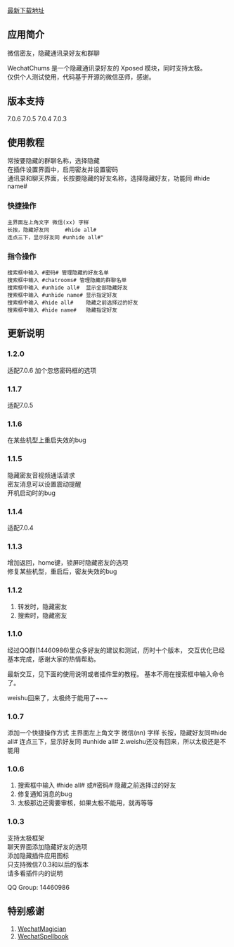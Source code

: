 
[最新下载地址](https://github.com/dannyit/WechatChums/releases)

## 应用简介

微信密友，隐藏通讯录好友和群聊

WechatChums 是一个隐藏通讯录好友的 Xposed 模块，同时支持太极。  
仅供个人测试使用，代码基于开源的微信巫师，感谢。

## 版本支持 
7.0.6 7.0.5 7.0.4 7.0.3

## 使用教程 
常按要隐藏的群聊名称，选择隐藏   
在插件设置界面中，启用密友并设置密码  
通讯录和聊天界面，长按要隐藏的好友名称，选择隐藏好友，功能同 #hide name#

### 快捷操作
    主界面左上角文字 微信(xx) 字样 
    长按，隐藏好友同     #hide all# 
    连点三下，显示好友同 #unhide all#"

### 指令操作
	搜索框中输入 #密码# 管理隐藏的好友名单  
    搜索框中输入 #chatrooms# 管理隐藏的群聊名单
    搜索框中输入 #unhide all#  显示全部隐藏好友 
    搜索框中输入 #unhide name# 显示指定好友 
    搜索框中输入 #hide all#    隐藏之前选择过的好友 
    搜索框中输入 #hide name#   隐藏指定好友

## 更新说明

### 1.2.0
适配7.0.6
加个忽悠密码框的选项

### 1.1.7
适配7.0.5

### 1.1.6
在某些机型上重启失效的bug  

### 1.1.5
隐藏密友音视频通话请求  
密友消息可以设置震动提醒  
开机启动时的bug  

### 1.1.4
适配7.0.4

### 1.1.3
增加返回，home键，锁屏时隐藏密友的选项  
修复某些机型，重启后，密友失效的bug

### 1.1.2
1. 转发时，隐藏密友
2. 搜索时，隐藏密友

### 1.1.0
经过QQ群(14460986)里众多好友的建议和测试，历时十个版本，
交互优化已经基本完成，感谢大家的热情帮助。

最新交互，见下面的使用说明或者插件里的教程。
基本不用在搜索框中输入命令了。

weishu回来了，太极终于能用了~~~

### 1.0.7
添加一个快捷操作方式
主界面左上角文字 微信(nn) 字样
长按，隐藏好友同#hide all#
连点三下，显示好友同 #unhide all#
2.weishu还没有回来，所以太极还是不能用

### 1.0.6
1. 搜索框中输入 #hide all# 或#密码# 隐藏之前选择过的好友
2. 修复通知消息的bug
3. 太极那边还需要审核，如果太极不能用，就再等等

### 1.0.3
支持太极框架  
聊天界面添加隐藏好友的选项  
添加隐藏插件应用图标  
只支持微信7.0.3和以后的版本  
请多看插件内的说明

QQ Group: 14460986

## 特别感谢
1. [WechatMagician](https://github.com/Gh0u1L5/WechatMagician)
2. [WechatSpellbook](https://github.com/Gh0u1L5/WechatSpellbook)
